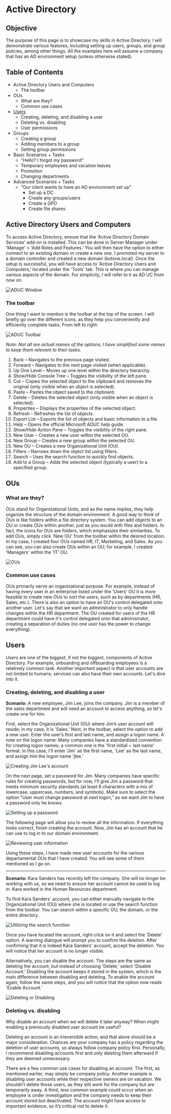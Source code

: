 # Active Directory
## Objective
The purpose of this page is to showcase my skills in Active Directory. I will demonstrate various features, including setting up users, groups, and group policies, among other things. All the examples here will assume a company that has an AD environment setup (unless otherwise stated). 

<!-- As I learn new features, I will update this page to reflect on what I have learned. -->

## Table of Contents
<!-- - Installing Active Directory -->
- Active Directory Users and Computers
    - The toolbar 
- OUs
    - What are they?
    - Common use cases
- [Users](https://github.com/HolyYewfelle/Active-Directory-Project/blob/main/Active%20Directory.md#users)
    - Creating, deleting, and disabling a user
    - Deleting vs. disabling
    - User permissions
- Groups
    - Creating a group
    - Adding members to a group
    - Setting group permissions
- Basic Scenarios + Tasks
    - "Hello? I forgot my password"
    - Temporary employees and vacation leaves
    - Promotion
    - Changing departments
- Advanced Scenarios + Tasks
    - "Our client wants to have an AD environment set up"
        - Set up a DC
        - Create any groups/users
        - Create a GPO
        - Create file shares

<!-- ## Installing Active Directory -->
## Active Directory Users and Computers
<!-- Mention toolbar location for future easy reference. -->
To access Active Directory, ensure that the 'Active Directory Domain Services' add-on is installed. This can be done in Server Manager under 'Manage' > 'Add Roles and Features.' You will then have the option to either connect to an existing domain or create a new one. I promoted my server to a domain controller and created a new domain (kotone.local). Once the setup is successful, you will have access to 'Active Directory Users and Computers,' located under the 'Tools' tab. This is where you can manage various aspects of the domain. For simplicity, I will refer to it as AD UC from now on.

![ADUC Window](https://github.com/user-attachments/assets/70a138c8-7afd-48e6-859c-b8f9f7c9e782)

### The toolbar
One thing I want to mention is the toolbar at the top of the screen. I will briefly go over the different icons, as they help you conveniently and efficiently complete tasks. From left to right:

![ADUC Toolbar](https://github.com/user-attachments/assets/ea5f9dab-9f50-48f8-9155-821cec29e121)

*Note: Not all are actual names of the options; I have simplified some names to keep them relevant to their tasks.*

1. Back – Navigates to the previous page visited.
2. Forward – Navigates to the next page visited (when applicable).
3. Up One Level – Moves up one level within the directory hierarchy.
4. Show/Hide Console Tree – Toggles the visibility of the left pane.
5. Cut – Copies the selected object to the clipboard and removes the original (only visible when an object is selected).
6. Paste – Pastes the object saved to the clipboard.
7. Delete – Deletes the selected object (only visible when an object is selected).
8. Properties – Displays the properties of the selected object.
9. Refresh – Refreshes the list of objects.
10. Export List – Exports the list of objects and basic information to a file.
11. Help – Opens the official Microsoft ADUC help guide.
12. Show/Hide Action Pane – Toggles the visibility of the right pane.
13. New User – Creates a new user within the selected OU.
14. New Group – Creates a new group within the selected OU.
15. New OU – Creates a new Organizational Unit (OU).
16. Filters – Narrows down the object list using filters.
17. Search – Uses the search function to quickly find objects.
18. Add to a Group – Adds the selected object (typically a user) to a specified group.


## OUs
### What are they?
OUs stand for Organizational Units, and as the name implies, they help organize the structure of the domain environment. A good way to think of OUs is like folders within a file directory system. You can add objects to an OU or create OUs within another, just as you would with files and folders. In fact, the icons for OUs are folders, which emphasizes their similarities. To add OUs, simply click 'New OU' from the toolbar within the desired location. In my case, I created four OUs named HR, IT, Marketing, and Sales. As you can see, you can also create OUs within an OU; for example, I created 'Managers' within the 'IT' OU.

![OUs](https://github.com/user-attachments/assets/e1d17991-be21-4633-9927-bc5cc6e9ebff)

### Common use cases
OUs primarily serve an organizational purpose. For example, instead of having every user in an enterprise listed under the 'Users' OU it is more feasible to create new OUs to sort the users, such as by departments (HR, Sales, etc.). There is also an option to have an OU's control delegated onto another user. Let's say that we want an administrator to only handle changes within the HR department. The OU created for users of the HR department could have it's control delegated onto that administrator, creating a separation of duties (no one user has the power to change everything).

## Users
Users are one of the biggest, if not the biggest, components of Active Directory. For example, onboarding and offboarding employees is a relatively common task. Another important aspect is that user accounts are not limited to humans; services can also have their own accounts. Let's dive into it.

### Creating, deleting, and disabling a user
**Scenario:** A new employee, Jim Lee, joins the company. Jim is a member of the sales department and will need an account to access anything, so let's create one for him.

First, select the Organizational Unit (OU) where Jim’s user account will reside; in my case, it is 'Sales.' Next, in the toolbar, select the option to add a new user. Enter the user’s first and last name, and assign a logon name. A note on the logon name: Many companies have a standardized convention for creating logon names; a common one is the 'first initial + last name' format. In this case, I'll enter 'Jim' as the first name, 'Lee' as the last name, and assign him the logon name 'jlee.'

![Creating Jim Lee's account](https://github.com/user-attachments/assets/603ae22b-b344-446e-a533-13f350ea1e12)


On the next page, set a password for Jim. Many companies have specific rules for creating passwords, but for now, I'll give Jim a password that meets minimum security standards (at least 8 characters with a mix of lowercase, uppercase, numbers, and symbols). Make sure to select the option "User must change password at next logon," as we want Jim to have a password only he knows.

![Setting up a password](https://github.com/user-attachments/assets/c52f4c7c-97b8-4605-a4be-8bbb0151be39)


The following page will allow you to review all the information. If everything looks correct, finish creating the account. Now, Jim has an account that he can use to log in to our domain environment.

![Reviewing user information](https://github.com/user-attachments/assets/34ed7efb-c32b-4a1f-a7a2-b4338dbd80cb) 

Using these steps, I have made new user accounts for the various departamental OUs that I have created. You will see some of them mentioned as I go on.

---
**Scenario:** Kara Sanders has recently left the company. She will no longer be working with us, so we need to ensure her account cannot be used to log in. Kara worked in the Human Resources department.

To find Kara Sanders' account, you can either manually navigate to the Organizational Unit (OU) where she is located or use the search function from the toolbar. You can search within a specific OU, the domain, or the entire directory.

![Utilizing the search function](https://github.com/user-attachments/assets/2c4257c7-7a20-41b4-990b-57fb0c34318b)

Once you have located the account, right-click on it and select the 'Delete' option. A warning dialogue will prompt you to confirm the deletion. After confirming that it is indeed Kara Sanders' account, accept the deletion. You will notice that her account is no longer visible.

Alternatively, you can disable the account. The steps are the same as deleting the account, but instead of choosing 'Delete,' select 'Disable Account.' Disabling the account keeps it stored in the system, which is the main difference between disabling and deleting. To enable the account again, follow the same steps, and you will notice that the option now reads 'Enable Account.'

![Deleting or Disabling](https://github.com/user-attachments/assets/392f8632-284d-494f-9d12-edad29fc23f3)


### Deleting vs. disabling
Why disable an account when we will delete it later anyway? When might enabling a previously disabled user account be useful?

Deleting an account is an irreversible action, and that alone should be a major consideration. Chances are your company has a policy regarding the deletion of user accounts, so always follow company policy first. Personally, I recommend disabling accounts first and only deleting them afterward if they are deemed unnecessary.

There are a few common use cases for disabling an account. The first, as mentioned earlier, may simply be company policy. Another example is disabling user accounts while their respective owners are on vacation. We shouldn’t delete those users, as they still work for the company but are temporarily away. A third, less common example could occur when an employee is under investigation and the company needs to keep their account stored but deactivated. The account might have access to important evidence, so it’s critical not to delete it.

<!-- ### User Permissions

## Groups

### Creating a Group

### Adding Members to a Group

### Setting Group Permissions

## Basic Scenarios + Tasks

## Advanced Scenarios + Task -->
